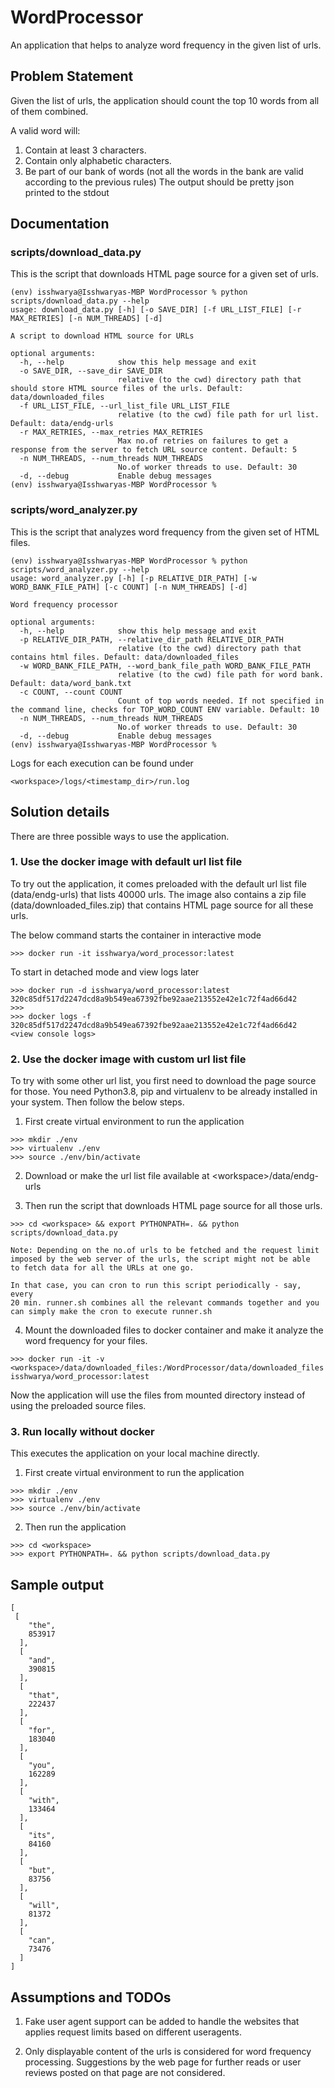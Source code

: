 # WordProcessor

An application that helps to analyze word frequency in the given list of urls.

## Problem Statement

Given the list of urls, the application should count the top 10 words from all of them
combined.

A valid word will:

1. Contain at least 3 characters.
2. Contain only alphabetic characters.
3. Be part of our bank of words (not all the words in the bank are valid according to the
   previous rules)
   The output should be pretty json printed to the stdout

## Documentation

### scripts/download_data.py

This is the script that downloads HTML page source for a given set of urls.

```console
(env) isshwarya@Isshwaryas-MBP WordProcessor % python scripts/download_data.py --help
usage: download_data.py [-h] [-o SAVE_DIR] [-f URL_LIST_FILE] [-r MAX_RETRIES] [-n NUM_THREADS] [-d]

A script to download HTML source for URLs

optional arguments:
  -h, --help            show this help message and exit
  -o SAVE_DIR, --save_dir SAVE_DIR
                        relative (to the cwd) directory path that should store HTML source files of the urls. Default: data/downloaded_files
  -f URL_LIST_FILE, --url_list_file URL_LIST_FILE
                        relative (to the cwd) file path for url list. Default: data/endg-urls
  -r MAX_RETRIES, --max_retries MAX_RETRIES
                        Max no.of retries on failures to get a response from the server to fetch URL source content. Default: 5
  -n NUM_THREADS, --num_threads NUM_THREADS
                        No.of worker threads to use. Default: 30
  -d, --debug           Enable debug messages
(env) isshwarya@Isshwaryas-MBP WordProcessor %

```

### scripts/word_analyzer.py

This is the script that analyzes word frequency from the given set of HTML files.

```console
(env) isshwarya@Isshwaryas-MBP WordProcessor % python scripts/word_analyzer.py --help
usage: word_analyzer.py [-h] [-p RELATIVE_DIR_PATH] [-w WORD_BANK_FILE_PATH] [-c COUNT] [-n NUM_THREADS] [-d]

Word frequency processor

optional arguments:
  -h, --help            show this help message and exit
  -p RELATIVE_DIR_PATH, --relative_dir_path RELATIVE_DIR_PATH
                        relative (to the cwd) directory path that contains html files. Default: data/downloaded_files
  -w WORD_BANK_FILE_PATH, --word_bank_file_path WORD_BANK_FILE_PATH
                        relative (to the cwd) file path for word bank. Default: data/word_bank.txt
  -c COUNT, --count COUNT
                        Count of top words needed. If not specified in the command line, checks for TOP_WORD_COUNT ENV variable. Default: 10
  -n NUM_THREADS, --num_threads NUM_THREADS
                        No.of worker threads to use. Default: 30
  -d, --debug           Enable debug messages
(env) isshwarya@Isshwaryas-MBP WordProcessor %

```

Logs for each execution can be found under

```console
<workspace>/logs/<timestamp_dir>/run.log
```

## Solution details

There are three possible ways to use the application.

### 1. Use the docker image with default url list file

To try out the application, it comes preloaded with the default url
list file (data/endg-urls) that lists 40000 urls. The image also contains a zip
file (data/downloaded_files.zip) that contains HTML page source for all these urls.

The below command starts the container in interactive mode

```console
>>> docker run -it isshwarya/word_processor:latest
```

To start in detached mode and view logs later

```console
>>> docker run -d isshwarya/word_processor:latest
320c85df517d2247dcd8a9b549ea67392fbe92aae213552e42e1c72f4ad66d42
>>>
>>> docker logs -f 320c85df517d2247dcd8a9b549ea67392fbe92aae213552e42e1c72f4ad66d42
<view console logs>
```

### 2. Use the docker image with custom url list file

To try with some other url list, you first need to download the page source
for those. You need Python3.8, pip and virtualenv to be already installed in your
system. Then follow the below steps.

1. First create virtual environment to run the application

```console
>>> mkdir ./env
>>> virtualenv ./env
>>> source ./env/bin/activate
```

2. Download or make the url list file available at \<workspace\>/data/endg-urls

3. Then run the script that downloads HTML page source for all those urls.

```console
>>> cd <workspace> && export PYTHONPATH=. && python scripts/download_data.py
```

    Note: Depending on the no.of urls to be fetched and the request limit
    imposed by the web server of the urls, the script might not be able
    to fetch data for all the URLs at one go.

    In that case, you can cron to run this script periodically - say, every
    20 min. runner.sh combines all the relevant commands together and you
    can simply make the cron to execute runner.sh

4. Mount the downloaded files to docker container and make it analyze the
   word frequency for your files.

```console
>>> docker run -it -v <workspace>/data/downloaded_files:/WordProcessor/data/downloaded_files isshwarya/word_processor:latest
```

Now the application will use the files from mounted directory instead of using
the preloaded source files.

### 3. Run locally without docker

This executes the application on your local machine directly.

1. First create virtual environment to run the application

```console
>>> mkdir ./env
>>> virtualenv ./env
>>> source ./env/bin/activate
```

2. Then run the application

```console
>>> cd <workspace>
>>> export PYTHONPATH=. && python scripts/download_data.py
```

## Sample output

```console
[
 [
    "the",
    853917
  ],
  [
    "and",
    390815
  ],
  [
    "that",
    222437
  ],
  [
    "for",
    183040
  ],
  [
    "you",
    162289
  ],
  [
    "with",
    133464
  ],
  [
    "its",
    84160
  ],
  [
    "but",
    83756
  ],
  [
    "will",
    81372
  ],
  [
    "can",
    73476
  ]
]
```

## Assumptions and TODOs

1. Fake user agent support can be added to handle the websites that applies request limits based on different useragents.

2. Only displayable content of the urls is considered for word frequency processing. Suggestions by the web page for further reads or user reviews posted on that page are not considered.
